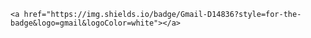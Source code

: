 	<a href="https://img.shields.io/badge/Gmail-D14836?style=for-the-badge&logo=gmail&logoColor=white"></a>
